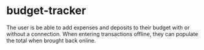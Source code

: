 # budget-tracker
The user is be able to add expenses and deposits to their budget with or without a connection. When entering transactions offline, they can populate the total when brought back online.

